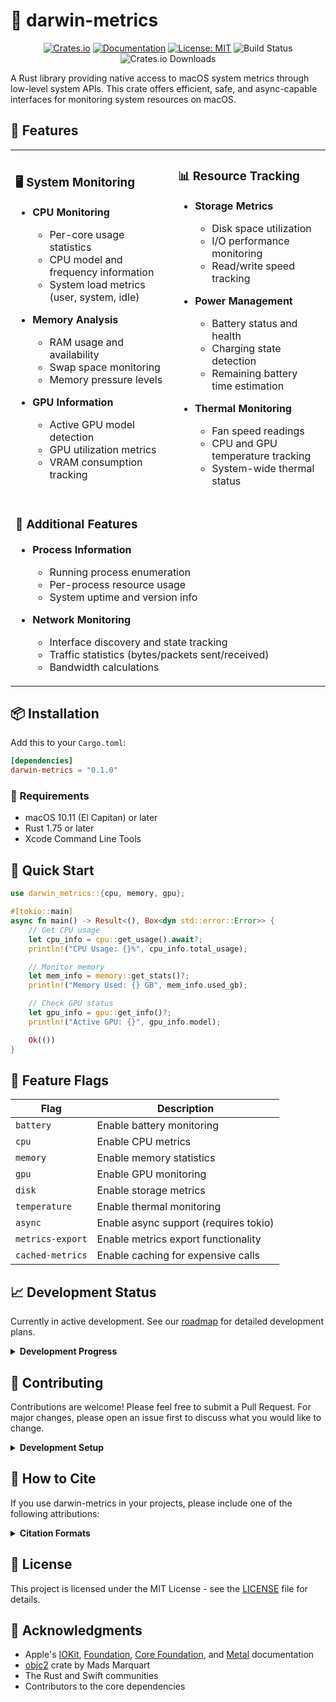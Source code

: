 # 🦀 darwin-metrics

<div align="center">

[![Crates.io](https://img.shields.io/crates/v/darwin-metrics.svg)](https://crates.io/crates/darwin-metrics)
[![Documentation](https://docs.rs/darwin-metrics/badge.svg)](https://docs.rs/darwin-metrics)
[![License: MIT](https://img.shields.io/badge/License-MIT-yellow.svg)](https://opensource.org/licenses/MIT)
![Build Status](https://img.shields.io/github/actions/workflow/status/sm-moshi/darwin-metrics/ci.yml?branch=main)
![Crates.io Downloads](https://img.shields.io/crates/d/darwin-metrics)

</div>

A Rust library providing native access to macOS system metrics through low-level system APIs. This crate offers efficient, safe, and async-capable interfaces for monitoring system resources on macOS.

## 🌟 Features

<table>
<tr>
<td>

### 🖥️ System Monitoring

- **CPU Monitoring**

  - Per-core usage statistics
  - CPU model and frequency information
  - System load metrics (user, system, idle)

- **Memory Analysis**

  - RAM usage and availability
  - Swap space monitoring
  - Memory pressure levels

- **GPU Information**
  - Active GPU model detection
  - GPU utilization metrics
  - VRAM consumption tracking

</td>
<td>

### 📊 Resource Tracking

- **Storage Metrics**

  - Disk space utilization
  - I/O performance monitoring
  - Read/write speed tracking

- **Power Management**

  - Battery status and health
  - Charging state detection
  - Remaining battery time estimation

- **Thermal Monitoring**
  - Fan speed readings
  - CPU and GPU temperature tracking
  - System-wide thermal status

</td>
</tr>
<tr>
<td colspan="2">

### 🔌 Additional Features

- **Process Information**

  - Running process enumeration
  - Per-process resource usage
  - System uptime and version info

- **Network Monitoring**
  - Interface discovery and state tracking
  - Traffic statistics (bytes/packets sent/received)
  - Bandwidth calculations

</td>
</tr>
</table>

## 📦 Installation

Add this to your `Cargo.toml`:

```toml
[dependencies]
darwin-metrics = "0.1.0"
```

### 🔧 Requirements

- macOS 10.11 (El Capitan) or later
- Rust 1.75 or later
- Xcode Command Line Tools

## 🚀 Quick Start

```rust
use darwin_metrics::{cpu, memory, gpu};

#[tokio::main]
async fn main() -> Result<(), Box<dyn std::error::Error>> {
    // Get CPU usage
    let cpu_info = cpu::get_usage().await?;
    println!("CPU Usage: {}%", cpu_info.total_usage);

    // Monitor memory
    let mem_info = memory::get_stats()?;
    println!("Memory Used: {} GB", mem_info.used_gb);

    // Check GPU status
    let gpu_info = gpu::get_info()?;
    println!("Active GPU: {}", gpu_info.model);

    Ok(())
}
```

## 🎯 Feature Flags

| Flag             | Description                           |
| ---------------- | ------------------------------------- |
| `battery`        | Enable battery monitoring             |
| `cpu`            | Enable CPU metrics                    |
| `memory`         | Enable memory statistics              |
| `gpu`            | Enable GPU monitoring                 |
| `disk`           | Enable storage metrics                |
| `temperature`    | Enable thermal monitoring             |
| `async`          | Enable async support (requires tokio) |
| `metrics-export` | Enable metrics export functionality   |
| `cached-metrics` | Enable caching for expensive calls    |

## 📈 Development Status

Currently in active development. See our [roadmap](docs/ROADMAP.md) for detailed development plans.

<details>
<summary><b>Development Progress</b></summary>

### ✅ Completed

- [x] Initial project setup
- [x] Basic crate structure
- [x] CPU monitoring module implementation
- [x] Network monitoring module implementation

### 🚧 In Progress

- [ ] Memory analysis module implementation
- [ ] GPU monitoring refinement
- [ ] Documentation improvements
- [ ] Performance optimizations

</details>

## 🤝 Contributing

Contributions are welcome! Please feel free to submit a Pull Request. For major changes, please open an issue first to discuss what you would like to change.

<details>
<summary><b>Development Setup</b></summary>

1. Clone the repository:

   ```bash
   git clone https://github.com/sm-moshi/darwin-metrics.git
   cd darwin-metrics
   ```

2. Install dependencies:

   ```bash
   xcode-select --install  # Install Xcode Command Line Tools
   ```

3. Build the project:

   ```bash
   cargo build --all-features
   ```

4. Run tests:

   ```bash
   cargo test --all-features
   ```

</details>

## 📝 How to Cite

If you use darwin-metrics in your projects, please include one of the following attributions:

<details>
<summary><b>Citation Formats</b></summary>

### 💻 For Software Projects

```markdown
This project uses darwin-metrics (https://github.com/sm-moshi/darwin-metrics) by Stuart Meya.
```

### 📚 For Documentation or Technical Writing

```markdown
darwin-metrics: A Rust library for native macOS system metrics, developed by Stuart Meya.
GitHub repository: https://github.com/sm-moshi/darwin-metrics
```

### 🎓 For Academic or Research Use

```markdown
Meya, S. (2025). darwin-metrics: A Rust library for native macOS system metrics.
GitHub repository: https://github.com/sm-moshi/darwin-metrics
```

For more detailed attribution requirements, please see the [NOTICE](NOTICE) file.

</details>

## 📄 License

This project is licensed under the MIT License - see the [LICENSE](LICENSE) file for details.

## 🙏 Acknowledgments

- Apple's [IOKit](https://developer.apple.com/documentation/iokit), [Foundation](https://developer.apple.com/documentation/foundation), [Core Foundation](https://developer.apple.com/documentation/corefoundation), and [Metal](https://developer.apple.com/documentation/metal) documentation
- [objc2](https://github.com/mattn/objc2) crate by Mads Marquart
- The Rust and Swift communities
- Contributors to the core dependencies
